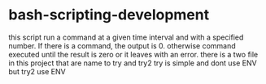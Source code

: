 # bash-scripting-development
this script run a command at a given time interval and with a specified number.
If there is a command, the output is 0.
otherwise command executed until the result is zero or it leaves with an error.
there is a two file in this project that are name to try and try2
try is simple and dont use ENV but try2 use ENV

